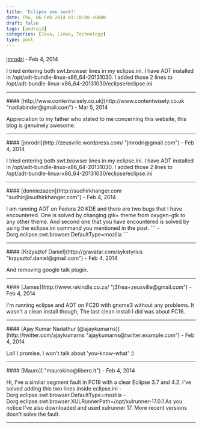 ```yaml
---
title: 'Eclipse you suck!'
date: Thu, 06 Feb 2014 03:18:08 +0000
draft: false
tags: [android]
categories: [Java, Linux, Technology]
type: post
---
```



#### 
[jmrodri](http://zeusville.wordpress.com/ "jmrodri@gmail.com") - <time datetime="2014-02-06 17:46:44">Feb 4, 2014</time>

I tried entering both swt.browser lines in my eclipse.ini. I have ADT installed in /opt/adt-bundle-linux-x86\_64-20131030. I added those 2 lines to /opt/adt-bundle-linux-x86\_64-20131030/eclipse/eclipse.ini
<hr />
#### 
[http://www.contentwisely.co.uk](http://www.contentwisely.co.uk "nadiabinder@gmail.com") - <time datetime="2014-03-07 15:02:05">Mar 5, 2014</time>

Appreciation to my father who stated to me concerning this website, this blog is genuinely awesome.
<hr />
#### 
[jmrodri](http://zeusville.wordpress.com/ "jmrodri@gmail.com") - <time datetime="2014-02-06 17:46:03">Feb 4, 2014</time>

I tried entering both swt.browser lines in my eclipse.ini. I have ADT installed in /opt/adt-bundle-linux-x86\_64-20131030. I added those 2 lines to /opt/adt-bundle-linux-x86\_64-20131030/eclipse/eclipse.ini
<hr />
#### 
[donniezazen](http://sudhirkhanger.com "sudhir@sudhirkhanger.com") - <time datetime="2014-02-06 01:10:07">Feb 4, 2014</time>

I am running ADT on Fedora 20 KDE and there are two bugs that I have encountered. One is solved by changing gtk+ theme from oxygen-gtk to any other theme. And second one that you have encountered is solved by using the eclipse.ini command you mentioned in the post. \`\`\` -Dorg.eclipse.swt.browser.DefaultType=mozilla \`\`\`
<hr />
#### 
[Krzysztof Daniel](http://gravatar.com/sykstyrius "krzysztof.daniel@gmail.com") - <time datetime="2014-02-06 02:56:51">Feb 4, 2014</time>

And removing google talk plugin.
<hr />
#### 
[James](http://www.rekindle.co.za/ "j3frea+zeusville@gmail.com") - <time datetime="2014-02-06 05:28:39">Feb 4, 2014</time>

I'm running eclipse and ADT on FC20 with gnome3 without any problems. It wasn't a clean install though, The last clean install I did was about FC16.
<hr />
#### 
[Ajay Kumar Nadathur (@ajaykumarns)](http://twitter.com/ajaykumarns "ajaykumarns@twitter.example.com") - <time datetime="2014-02-06 05:44:01">Feb 4, 2014</time>

Lol! I promise, I won't talk about 'you-know-what' :)
<hr />
#### 
[Mauro]( "maurokino@libero.it") - <time datetime="2014-02-06 17:36:33">Feb 4, 2014</time>

Hi, I've a similar segment fault in FC19 with a clear Eclipse 3.7 and 4.2. I've solved adding this two lines inside eclipse.ini -Dorg.eclipse.swt.browser.DefaultType=mozilla -Dorg.eclipse.swt.browser.XULRunnerPath=/opt/xulrunner-17.0.1 As you notice I've also downloaded and used xulrunner 17. More recent versions dosn't solve the fault.
<hr />
